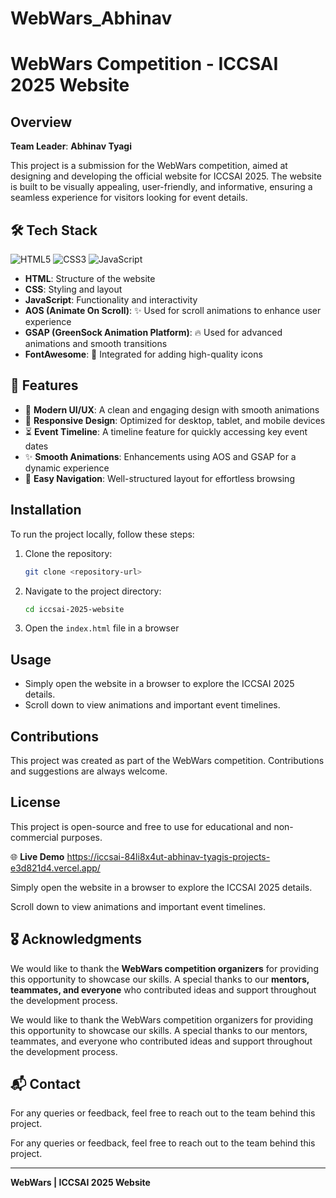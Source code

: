 # WebWars_Abhinav
# WebWars Competition - ICCSAI 2025 Website

## Overview

**Team Leader**: **Abhinav Tyagi**

This project is a submission for the WebWars competition, aimed at designing and developing the official website for ICCSAI 2025. The website is built to be visually appealing, user-friendly, and informative, ensuring a seamless experience for visitors looking for event details.

## 🛠 Tech Stack

![HTML5](https://img.shields.io/badge/HTML5-E34F26?style=for-the-badge&logo=html5&logoColor=white) ![CSS3](https://img.shields.io/badge/CSS3-1572B6?style=for-the-badge&logo=css3&logoColor=white) ![JavaScript](https://img.shields.io/badge/JavaScript-F7DF1E?style=for-the-badge&logo=javascript&logoColor=black)

- **HTML**: Structure of the website
- **CSS**: Styling and layout
- **JavaScript**: Functionality and interactivity
- **AOS (Animate On Scroll)**: ✨ Used for scroll animations to enhance user experience
- **GSAP (GreenSock Animation Platform)**: 🔥 Used for advanced animations and smooth transitions
- **FontAwesome**: 🎨 Integrated for adding high-quality icons

## 🚀 Features

- 🎨 **Modern UI/UX**: A clean and engaging design with smooth animations
- 📱 **Responsive Design**: Optimized for desktop, tablet, and mobile devices
- ⏳ **Event Timeline**: A timeline feature for quickly accessing key event dates
- ✨ **Smooth Animations**: Enhancements using AOS and GSAP for a dynamic experience
- 🧭 **Easy Navigation**: Well-structured layout for effortless browsing
  
## Installation

To run the project locally, follow these steps:

1. Clone the repository:
   ```sh
   git clone <repository-url>
   ```
2. Navigate to the project directory:
   ```sh
   cd iccsai-2025-website
   ```
3. Open the `index.html` file in a browser

## Usage

- Simply open the website in a browser to explore the ICCSAI 2025 details.
- Scroll down to view animations and important event timelines.

## Contributions

This project was created as part of the WebWars competition. Contributions and suggestions are always welcome.

## License

This project is open-source and free to use for educational and non-commercial purposes.

🌐 **Live Demo** https://iccsai-84li8x4ut-abhinav-tyagis-projects-e3d821d4.vercel.app/

Simply open the website in a browser to explore the ICCSAI 2025 details.

Scroll down to view animations and important event timelines.

## 🎖 Acknowledgments

We would like to thank the **WebWars competition organizers** for providing this opportunity to showcase our skills. A special thanks to our **mentors, teammates, and everyone** who contributed ideas and support throughout the development process.

We would like to thank the WebWars competition organizers for providing this opportunity to showcase our skills. A special thanks to our mentors, teammates, and everyone who contributed ideas and support throughout the development process.

## 📬 Contact

For any queries or feedback, feel free to reach out to the team behind this project.

For any queries or feedback, feel free to reach out to the team behind this project.

---

**WebWars | ICCSAI 2025 Website**


